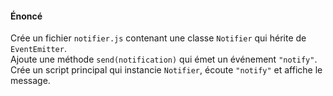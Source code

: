 #### Énoncé
Crée un fichier `notifier.js` contenant une classe `Notifier` qui hérite de `EventEmitter`.  
Ajoute une méthode `send(notification)` qui émet un événement `"notify"`.  
Crée un script principal qui instancie `Notifier`, écoute `"notify"` et affiche le message.